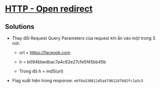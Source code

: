 # [HTTP - Open redirect](https://www.root-me.org/en/Challenges/Web-Server/HTTP-Open-redirect)

## Solutions

- Thay đổi Request Query Parameters của request khi ấn vào một trong 3 nút:
  - url = <https://faceook.com>
  - h = b094bbedbac7a4c62e27cfe5f45bb45b

  - Trong đó h = md5(url)

- Flag xuất hiện trong response: `e6f8a530811d5a479812d7b82fc1a5c5`
